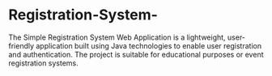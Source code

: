 # Registration-System-
The Simple Registration System Web Application is a lightweight, user-friendly application built using Java technologies to enable user registration and authentication. The project is suitable for educational purposes or event registration systems. 
